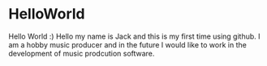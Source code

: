 # HelloWorld
Hello World :)
Hello my name is Jack and this is my first time using github. 
I am a hobby music producer and in the future I would like to work in the development of music prodcution software.
